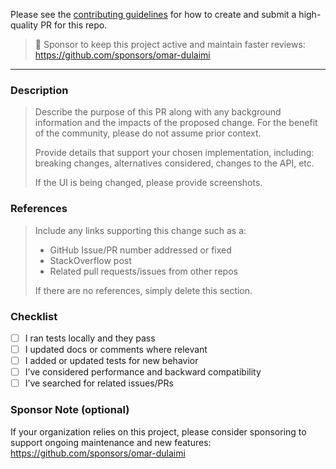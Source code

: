 Please see the [contributing guidelines](https://github.com/omar-dulaimi/prisma-valibot-generator/blob/master/CONTRIBUTING.md) for how to create and submit a high-quality PR for this repo.

> 💖 Sponsor to keep this project active and maintain faster reviews: https://github.com/sponsors/omar-dulaimi

---

### Description

> Describe the purpose of this PR along with any background information and the impacts of the proposed change. For the benefit of the community, please do not assume prior context.
>
> Provide details that support your chosen implementation, including: breaking changes, alternatives considered, changes to the API, etc.
>
> If the UI is being changed, please provide screenshots.


### References

> Include any links supporting this change such as a:
>
> - GitHub Issue/PR number addressed or fixed
> - StackOverflow post
> - Related pull requests/issues from other repos
>
> If there are no references, simply delete this section.

### Checklist

- [ ] I ran tests locally and they pass
- [ ] I updated docs or comments where relevant
- [ ] I added or updated tests for new behavior
- [ ] I’ve considered performance and backward compatibility
- [ ] I’ve searched for related issues/PRs

### Sponsor Note (optional)

If your organization relies on this project, please consider sponsoring to support ongoing maintenance and new features: https://github.com/sponsors/omar-dulaimi
